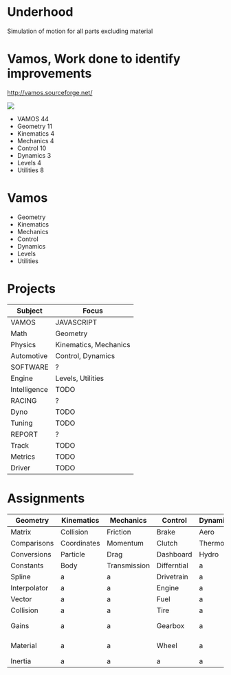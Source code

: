 # Underhood
Simulation of motion for all parts excluding material

# Vamos, Work done to identify improvements

http://vamos.sourceforge.net/

![](https://us-central1-progress-markdown.cloudfunctions.net/progress/1)
- VAMOS 44
- Geometry 11
- Kinematics 4
- Mechanics 4
- Control 10
- Dynamics 3
- Levels 4
- Utilities 8

# Vamos
- Geometry
- Kinematics
- Mechanics
- Control
- Dynamics
- Levels
- Utilities

# Projects
Subject           | Focus
------------------|-------
VAMOS             | JAVASCRIPT
Math              | Geometry
Physics           | Kinematics, Mechanics
Automotive        | Control, Dynamics
SOFTWARE          | ?
Engine            | Levels, Utilities
Intelligence      | TODO
RACING            | ?
Dyno              | TODO
Tuning            | TODO
REPORT            | ?
Track             | TODO
Metrics           | TODO
Driver            | TODO

# Assignments
Geometry    | Kinematics  | Mechanics    | Control     | Dynamics  | Levels    | Utilities
------------|-------------|--------------|-------------|-----------|-----------|----------
Matrix      | Collision   | Friction     | Brake       | Aero      | Tracks    | Browser
Comparisons | Coordinates | Momentum     | Clutch      | Thermo    | Worlds    | HTML
Conversions | Particle    | Drag         | Dashboard   | Hydro     | Cars      | (Media)
Constants   | Body        | Transmission | Differntial |a          | Sky       | (Sounds)
Spline      |a            |a             | Drivetrain  |a          |a          | CSS
Interpolator|a            |a             | Engine      |a          |a          | Bootstrap
Vector      |a            |a             | Fuel        |a          |a          | Javascript
Collision   |a            |a             | Tire        |a          |a          | (Controls)
Gains       |a            |a             | Gearbox     |a          |a          | 2D Geppetto
Material    |a            |a             | Wheel       |a          |a          | 3D Web-XR
Inertia     |a            |a             |a            |a          |a          |a
